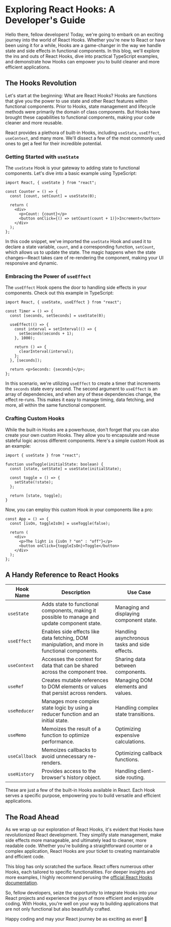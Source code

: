 # Exploring React Hooks: A Developer's Guide

Hello there, fellow developers! Today, we're going to embark on an exciting journey into the world of React Hooks. Whether you're new to React or have been using it for a while, Hooks are a game-changer in the way we handle state and side effects in functional components. In this blog, we'll explore the ins and outs of React Hooks, dive into practical TypeScript examples, and demonstrate how Hooks can empower you to build cleaner and more efficient applications.

## The Hooks Revolution

Let's start at the beginning: What are React Hooks? Hooks are functions that give you the power to use state and other React features within functional components. Prior to Hooks, state management and lifecycle methods were primarily the domain of class components. But Hooks have brought these capabilities to functional components, making your code cleaner and more reusable.

React provides a plethora of built-in Hooks, including `useState`, `useEffect`, `useContext`, and many more. We'll dissect a few of the most commonly used ones to get a feel for their incredible potential.

### Getting Started with `useState`

The `useState` Hook is your gateway to adding state to functional components. Let's dive into a basic example using TypeScript:

```tsx
import React, { useState } from "react";

const Counter = () => {
  const [count, setCount] = useState(0);

  return (
    <div>
      <p>Count: {count}</p>
      <button onClick={() => setCount(count + 1)}>Increment</button>
    </div>
  );
};
```

In this code snippet, we've imported the `useState` Hook and used it to declare a state variable, `count`, and a corresponding function, `setCount`, which allows us to update the state. The magic happens when the state changes—React takes care of re-rendering the component, making your UI responsive and dynamic.

### Embracing the Power of `useEffect`

The `useEffect` Hook opens the door to handling side effects in your components. Check out this example in TypeScript:

```tsx
import React, { useState, useEffect } from "react";

const Timer = () => {
  const [seconds, setSeconds] = useState(0);

  useEffect(() => {
    const interval = setInterval(() => {
      setSeconds(seconds + 1);
    }, 1000);

    return () => {
      clearInterval(interval);
    };
  }, [seconds]);

  return <p>Seconds: {seconds}</p>;
};
```

In this scenario, we're utilizing `useEffect` to create a timer that increments the `seconds` state every second. The second argument to `useEffect` is an array of dependencies, and when any of these dependencies change, the effect re-runs. This makes it easy to manage timing, data fetching, and more, all within the same functional component.

### Crafting Custom Hooks

While the built-in Hooks are a powerhouse, don't forget that you can also create your own custom Hooks. They allow you to encapsulate and reuse stateful logic across different components. Here's a simple custom Hook as an example:

```tsx
import { useState } from "react";

function useToggle(initialState: boolean) {
  const [state, setState] = useState(initialState);

  const toggle = () => {
    setState(!state);
  };

  return [state, toggle];
}
```

Now, you can employ this custom Hook in your components like a pro:

```tsx
const App = () => {
  const [isOn, toggleIsOn] = useToggle(false);

  return (
    <div>
      <p>The light is {isOn ? "on" : "off"}</p>
      <button onClick={toggleIsOn}>Toggle</button>
    </div>
  );
};
```

## A Handy Reference to React Hooks

| Hook Name     | Description                                                                                   | Use Case                                      |
| ------------- | --------------------------------------------------------------------------------------------- | --------------------------------------------- |
| `useState`    | Adds state to functional components, making it possible to manage and update component state. | Managing and displaying component state.      |
| `useEffect`   | Enables side effects like data fetching, DOM manipulation, and more in functional components. | Handling asynchronous tasks and side effects. |
| `useContext`  | Accesses the context for data that can be shared across the component tree.                   | Sharing data between components.              |
| `useRef`      | Creates mutable references to DOM elements or values that persist across renders.             | Managing DOM elements and values.             |
| `useReducer`  | Manages more complex state logic by using a reducer function and an initial state.            | Handling complex state transitions.           |
| `useMemo`     | Memoizes the result of a function to optimize performance.                                    | Optimizing expensive calculations.            |
| `useCallback` | Memoizes callbacks to avoid unnecessary re-renders.                                           | Optimizing callback functions.                |
| `useHistory`  | Provides access to the browser's history object.                                              | Handling client-side routing.                 |

These are just a few of the built-in Hooks available in React. Each Hook serves a specific purpose, empowering you to build versatile and efficient applications.

## The Road Ahead

As we wrap up our exploration of React Hooks, it's evident that Hooks have revolutionized React development. They simplify state management, make side effects more manageable, and ultimately lead to cleaner, more readable code. Whether you're building a straightforward counter or a complex application, React Hooks are your ticket to creating maintainable and efficient code.

This blog has only scratched the surface. React offers numerous other Hooks, each tailored to specific functionalities. For deeper insights and more examples, I highly recommend perusing the [official React Hooks documentation](https://reactjs.org/docs/hooks-intro.html).

So, fellow developers, seize the opportunity to integrate Hooks into your React projects and experience the joys of more efficient and enjoyable coding. With Hooks, you're well on your way to building applications that are not only functional but also beautifully crafted.

Happy coding and may your React journey be as exciting as ever! 🚀
